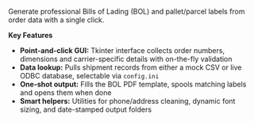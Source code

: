 Generate professional Bills of Lading (BOL) and pallet/parcel labels from order data with a single click.

**Key Features**

* **Point-and-click GUI:** Tkinter interface collects order numbers, dimensions and carrier-specific details with on-the-fly validation
* **Data lookup:** Pulls shipment records from either a mock CSV or live ODBC database, selectable via `config.ini`
* **One-shot output:** Fills the BOL PDF template, spools matching labels and opens them when done
* **Smart helpers:** Utilities for phone/address cleaning, dynamic font sizing, and date-stamped output folders
